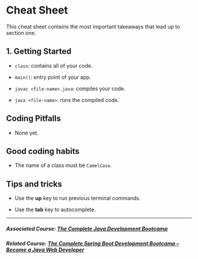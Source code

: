 # Cheat Sheet

This cheat sheet contains the most important takeaways that lead up to section one.

## **1. Getting Started**


-   `class`: contains all of your code.

-   `main()`: entry point of your app.

-   `javac <file-name>.java`: compiles your code.

-   `java <file-name>`: runs the compiled code.

## Coding Pitfalls

-   None yet.

## Good coding habits

-   The name of a class must be `CamelCase`.

## Tips and tricks

-   Use the **up** key to run previous terminal commands.

-   Use the **tab** key to autocomplete.

----------
##### Associated Course: [The Complete Java Development Bootcamp](https://udemy-redirect-app.herokuapp.com/java)
##### Related Course: [The Complete Spring Boot Development Bootcamp – Become a Java Web Developer](https://udemy-redirect-app.herokuapp.com/spring)